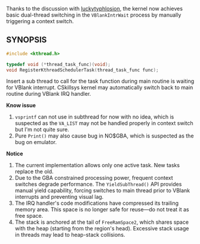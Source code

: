Thanks to the discussion with [luckytyphlosion](https://github.com/luckytyphlosion), the kernel now achieves basic dual-thread switching in the `VBlankIntrWait` process by manually triggering a context switch.

## SYNOPSIS

```c
#include <kthread.h>

typedef void (*thread_task_func)(void);
void RegisterKthreadSchedulerTask(thread_task_func func);
```

Insert a sub thread to call for the task function during main routine is waiting for VBlank interrupt. CSkillsys kernel may automatically switch back to main routine during VBlank IRQ handler.

**Know issue**
1. `vsprintf` can not use in subthread for now with no idea, which is suspected as the `VA_LIST` may not be handled properly in context switch but I'm not quite sure.
2. Pure `Print()` may also cause bug in NO$GBA, which is suspected as the bug on emulator.

**Notice**
1. The current implementation allows only one active task. New tasks replace the old.
2. Due to the GBA constrained processing power, frequent context switches degrade performance. The `YieldSubThread()` API provides manual yield capability, forcing switches to main thread prior to VBlank interrupts and preventing visual lag.
3. The IRQ handler's code modifications have compressed its trailing memory area. This space is no longer safe for reuse—do not treat it as free space.
4. The stack is anchored at the tail of `FreeRamSpace2`, which shares space with the heap (starting from the region's head). Excessive stack usage in threads may lead to heap-stack collisions.
